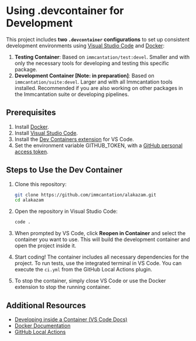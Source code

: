 # Using .devcontainer for Development

This project includes **two `.devcontainer` configurations** to set up consistent development environments using [Visual Studio Code](https://code.visualstudio.com/) and [Docker](https://www.docker.com/):

1. **Testing Container**: Based on `immcantation/test:devel`. Smaller and with only the necessary tools for developing and testing this specific package.
2. **Development Container [Note: in preparation]**: Based on `immcantation/suite:devel`. Larger and with all Immcantation tools installed. Recommended if you are also working on other packages in the Immcantation suite or developing pipelines.


## Prerequisites

1. Install [Docker](https://docs.docker.com/get-docker/).
2. Install [Visual Studio Code](https://code.visualstudio.com/).
3. Install the [Dev Containers extension](https://marketplace.visualstudio.com/items?itemName=ms-vscode-remote.remote-containers) for VS Code.
4. Set the environment variable GITHUB_TOKEN, with a [GitHub personal access token](https://docs.github.com/en/authentication/keeping-your-account-and-data-secure/managing-your-personal-access-tokens). 

## Steps to Use the Dev Container

1. Clone this repository:
   ```bash
   git clone https://github.com/immcantation/alakazam.git
   cd alakazam
   ```

2. Open the repository in Visual Studio Code:
   ```bash
   code .
   ```

3. When prompted by VS Code, click **Reopen in Container** and select the container you want to use. This will build the development container and open the project inside it.

4. Start coding! The container includes all necessary dependencies for the project. To run tests, use the integrated terminal in VS Code. You can execute the `ci.yml` from the GitHub Local Actions plugin.

5. To stop the container, simply close VS Code or use the Docker extension to stop the running container.

## Additional Resources

- [Developing inside a Container (VS Code Docs)](https://code.visualstudio.com/docs/devcontainers/containers)
- [Docker Documentation](https://docs.docker.com/)
- [GitHub Local Actions](https://sanjulaganepola.github.io/github-local-actions-docs/)
